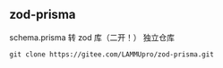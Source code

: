 ## zod-prisma 
schema.prisma 转 zod 库（二开！）
独立仓库
```TSX
git clone https://gitee.com/LAMMUpro/zod-prisma.git
```